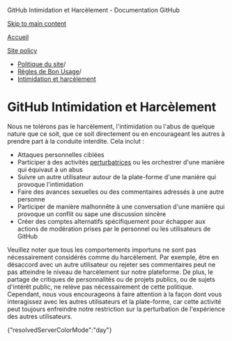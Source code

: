GitHub Intimidation et Harcèlement - Documentation GitHub

[Skip to main content](#main-content)

[Accueil](/fr)

[Site policy](/fr/site-policy)

* [Politique du site](/fr/site-policy)/
* [Règles de Bon Usage](/fr/site-policy/acceptable-use-policies)/
* [Intimidation et harcèlement](/fr/site-policy/acceptable-use-policies/github-bullying-and-harassment)

GitHub Intimidation et Harcèlement
==========

Nous ne tolérons pas le harcèlement, l'intimidation ou l'abus de quelque nature que ce soit, que ce soit directement ou en encourageant les autres à prendre part à la conduite interdite. Cela inclut :

* Attaques personnelles ciblées
* Participer à des activités [perturbatrices](/fr/site-policy/acceptable-use-policies/github-disrupting-the-experience-of-other-users) ou les orchestrer d'une manière qui équivaut à un abus
* Suivre un autre utilisateur autour de la plate-forme d'une manière qui provoque l'intimidation
* Faire des avances sexuelles ou des commentaires adressés à une autre personne
* Participer de manière malhonnête à une conversation d'une manière qui provoque un conflit ou sape une discussion sincère
* Créer des comptes alternatifs spécifiquement pour échapper aux actions de modération prises par le personnel ou les utilisateurs de GitHub

Veuillez noter que tous les comportements importuns ne sont pas nécessairement considérés comme du harcèlement. Par exemple, être en désaccord avec un autre utilisateur ou rejeter ses commentaires peut ne pas atteindre le niveau de harcèlement sur notre plateforme. De plus, le partage de critiques de personnalités ou de projets publics, ou de sujets d'intérêt public, ne relève pas nécessairement de cette politique. Cependant, nous vous encourageons à faire attention à la façon dont vous interagissez avec les autres utilisateurs et la plate-forme, car cette activité peut toujours enfreindre notre restriction sur la perturbation de l'expérience des autres utilisateurs.

{"resolvedServerColorMode":"day"}
